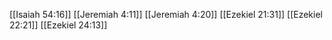 [[Isaiah 54:16]]
[[Jeremiah 4:11]]
[[Jeremiah 4:20]]
[[Ezekiel 21:31]]
[[Ezekiel 22:21]]
[[Ezekiel 24:13]]
